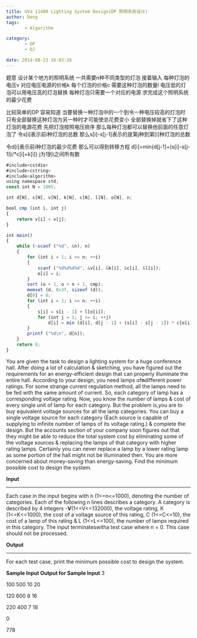 ```yaml
---
title: UVa 11400 Lighting System Design(DP 照明系统设计)
author: Deng
tags: 
       - Algorithm

category: 
       - DP
       - OJ

date: 2014-08-23 16:03:26
---
```

题意 设计某个地方的照明系统 一共需要n种不同类型的灯泡 接着输入 每种灯泡的电压v 对应电压电源的价格k 每个灯泡的价格c 需要这种灯泡的数量l 电压低的灯泡可以用电压高的灯泡替换 每种灯泡只需要一个对应的电源 求完成这个照明系统的最少花费

比较简单的DP 容易知道 当要替换一种灯泡中的一个到令一种电压较高的灯泡时 只有全部替换这种灯泡为另一种时才可能使总花费变小 全部替换掉就省下了这种灯泡的电源花费 先把灯泡按照电压排序 那么每种灯泡都可以替换他前面的任意灯泡了 令s[i]表示前i种灯泡的总数 那么s[i]-s[j-1]表示的是第j种到第[i]种灯泡的总数

令d[i]表示前i种灯泡的最少花费 那么可以得到转移方程 d[i]=min{d[j-1]+(s[i]-s[j-1])/*c[i]+k[i]} j为1到i之间所有数

```js 
#include<cstdio>
#include<cstring>
#include<algorithm>
using namespace std;
const int N = 1005;

int d[N], s[N], v[N], k[N], c[N], l[N], o[N], n;

bool cmp (int i, int j)
{
    return v[i] < v[j];
}

int main()
{
    while (~scanf ("%d", &n), n)
    {
        for (int i = 1; i <= n; ++i)
        {
            scanf ("%d%d%d%d", &v[i], &k[i], &c[i], &l[i]);
            o[i] = i;
        }
        sort (o + 1, o + n + 1, cmp);
        memset (d, 0x3f, sizeof (d));
        d[0] = 0;
        for (int i = 1; i <= n; ++i)
        {
            s[i] = s[i - 1] + l[o[i]];
            for (int j = 1; j <= i; ++j)
                d[i] = min (d[i], d[j - 1] + (s[i] - s[j - 1]) * c[o[i]] + k[o[i]]);
        }
        printf ("%d\n", d[n]);
    }
    return 0;
}
```

You are given the task to design a lighting system for a huge conference hall. After doing a lot of calculation & sketching, you have figured out the requirements for an energy-efficient design that can properly illuminate the entire hall. According to your design, you need lamps of**n**different power ratings. For some strange current regulation method, all the lamps need to be fed with the same amount of current. So, each category of lamp has a corresponding voltage rating. Now, you know the number of lamps & cost of every single unit of lamp for each category. But the problem is,you are to buy equivalent voltage sources for all the lamp categories. You can buy a single voltage source for each category (Each source is capable of supplying to infinite number of lamps of its voltage rating.) & complete the design. But the accounts section of your company soon figures out that they might be able to reduce the total system cost by eliminating some of the voltage sources & replacing the lamps of that category with higher rating lamps. Certainly you can never replace a lamp by a lower rating lamp as some portion of the hall might not be illuminated then. You are more concerned about money-saving than energy-saving. Find the minimum possible cost to design the system.

**Input**

****

Each case in the input begins with n (1<=n<=1000), denoting the number of categories. Each of the following n lines describes a category. A category is described by 4 integers -**V**(1<=V<=132000), the voltage rating, K (1<=K<=1000), the cost of a voltage source of this rating, C (1<=C<=10), the cost of a lamp of this rating & L (1<=L<=100), the number of lamps required in this category. The input terminateswitha test case where n = 0. This case should not be processed.

**Output**

****

For each test case, print the minimum possible cost to design the system.

**Sample Input Output for Sample Input**
3

100 500 10 20

120 600 8 16

220 400 7 18

0
 
778

﻿﻿